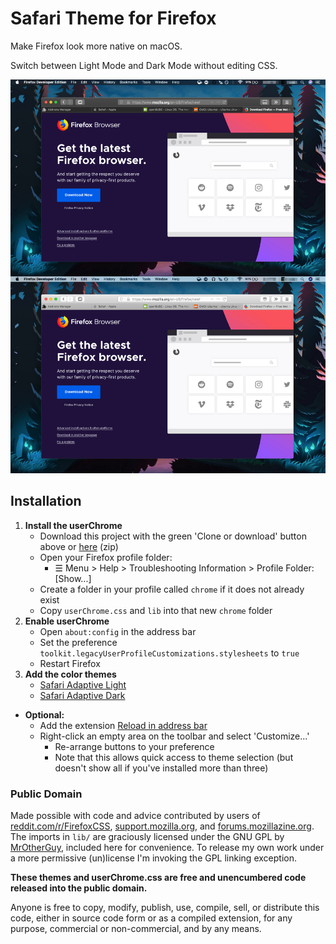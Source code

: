 # Safari Theme for Firefox

Make Firefox look more native on macOS.  

Switch between Light Mode and Dark Mode without editing CSS.

![screenshot](https://raw.githubusercontent.com/diedummydie/Safari-Theme-for-Firefox/master/etc/screenshot.jpg)

## Installation

1. **Install the userChrome**
    * Download this project with the green 'Clone or download' button above or [here](https://github.com/diedummydie/Safari-Theme-for-Firefox/archive/master.zip) (zip)
    * Open your Firefox profile folder:
        * ☰ Menu > Help > Troubleshooting Information > Profile Folder: [Show...]
    * Create a folder in your profile called `chrome` if it does not already exist
    * Copy `userChrome.css` and `lib` into that new `chrome` folder
2. **Enable userChrome**
    * Open `about:config` in the address bar
    * Set the preference `toolkit.legacyUserProfileCustomizations.stylesheets` to `true`
    * Restart Firefox
3. **Add the color themes**
    * [Safari Adaptive Light](https://addons.mozilla.org/en-US/firefox/addon/safari-adapt-light/)
    * [Safari Adaptive Dark](https://addons.mozilla.org/en-US/firefox/addon/safari-adapt-dark/)
* **Optional:**
    * Add the extension [Reload in address bar](https://addons.mozilla.org/en-US/firefox/addon/reload-in-address-bar/)
    * Right-click an empty area on the toolbar and select 'Customize...'
        * Re-arrange buttons to your preference
        * Note that this allows quick access to theme selection (but doesn't show all if you've installed more than three)

### Public Domain

Made possible with code and advice contributed by users of [reddit.com/r/FirefoxCSS](https://www.reddit.com/r/FirefoxCSS/), [support.mozilla.org](https://support.mozilla.org/en-US/questions/firefox), and [forums.mozillazine.org](http://forums.mozillazine.org/). The imports in `lib/` are graciously licensed under the GNU GPL by [MrOtherGuy](https://github.com/MrOtherGuy/firefox-csshacks/), included here for convenience. To release my own work under a more permissive (un)license I'm invoking the GPL linking exception.

**These themes and userChrome.css are free and unencumbered code released into the public domain.**

Anyone is free to copy, modify, publish, use, compile, sell, or
distribute this code, either in source code form or as a compiled
extension, for any purpose, commercial or non-commercial, and by any
means.
